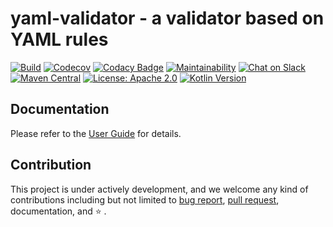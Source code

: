 # yaml-validator - a validator based on YAML rules

[![Build](https://github.com/kezhenxu94/yaml-validator/workflows/Build/badge.svg?branch=master)](https://github.com/kezhenxu94/yaml-validator/actions?query=branch%3Amaster+event%3Apush+workflow%3A%22Build%22)
[![Codecov](https://codecov.io/gh/kezhenxu94/yaml-validator/branch/master/graph/badge.svg?token=7QsMaboevj)](https://codecov.io/gh/kezhenxu94/yaml-validator)
[![Codacy Badge](https://api.codacy.com/project/badge/Grade/5e55c50232844fee86d4eb895f2849f3)](https://www.codacy.com?utm_source=github.com&amp;utm_medium=referral&amp;utm_content=kezhenxu94/yaml-validator&amp;utm_campaign=Badge_Grade)
[![Maintainability](https://api.codeclimate.com/v1/badges/cbabe3360b884d3b8a03/maintainability)](https://codeclimate.com/github/kezhenxu94/yaml-validator/maintainability)
[![Chat on Slack](https://img.shields.io/badge/Chat%20on%20Slack-yaml--validator-brightgreen)](https://join.slack.com/t/yaml-validator/shared_invite/zt-diea76ld-adlYwpdTzFbDiD2jVNLSDA)
[![Maven Central](https://img.shields.io/maven-central/v/io.github.kezhenxu94/yaml-validator-all)](https://mvnrepository.com/artifact/io.github.kezhenxu94/yaml-validator-all)
[![License: Apache 2.0](https://img.shields.io/badge/License-Apache%20v2.0-blue.svg)](https://apache.org)
[![Kotlin Version](https://img.shields.io/badge/Kotlin-1.3.71-blue.svg)](https://kotlinlang.org)

## Documentation

Please refer to the [User Guide](https://yaml-validator.com) for details.

## Contribution

This project is under actively development, and we welcome any kind of contributions including but not limited to [bug report](https://github.com/kezhenxu94/yaml-validator/issues/new),
[pull request](https://github.com/kezhenxu94/yaml-validator/pulls), documentation, and :star: .
